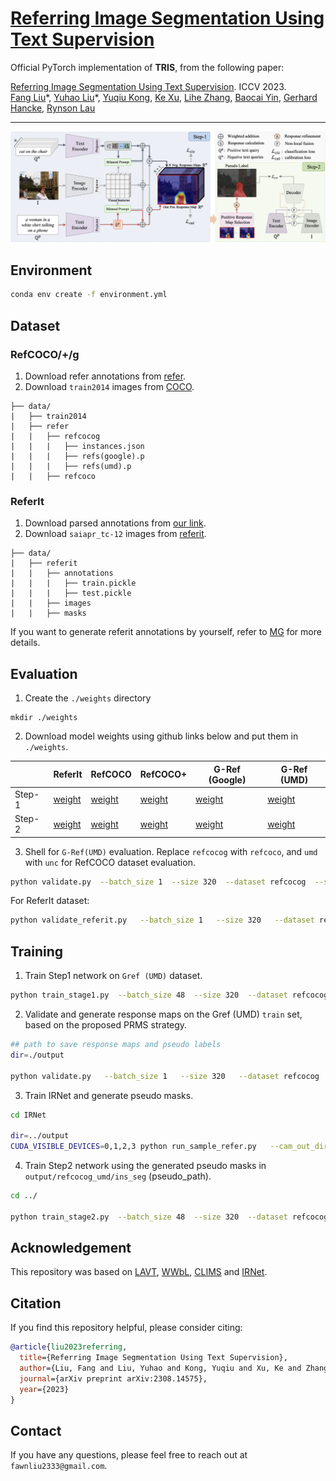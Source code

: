 # [Referring Image Segmentation Using Text Supervision](https://arxiv.org/abs/2308.14575)

Official PyTorch implementation of **TRIS**, from the following paper:

[Referring Image Segmentation Using Text Supervision](https://arxiv.org/abs/2308.14575). ICCV 2023. \
[Fang Liu](https://scholar.google.com/citations?user=cBFup5QAAAAJ&hl=en&oi=sra)\*, [Yuhao Liu](https://scholar.google.com/citations?user=eHWiGU8AAAAJ&hl=en&oi=sra)\*, [Yuqiu Kong](https://scholar.google.com/citations?user=nKrhk4UAAAAJ&hl=en&oi=sra), [Ke Xu](https://scholar.google.com/citations?user=2meBhbQAAAAJ&hl=en&oi=sra), [Lihe Zhang](https://scholar.google.com/citations?user=XGPdQbIAAAAJ&hl=en&oi=ao), [Baocai Yin](https://scholar.google.com/citations?user=uXtYy_8AAAAJ&hl=en&oi=sra), [Gerhard Hancke](https://scholar.google.com/citations?user=C2iR3xUAAAAJ&hl=en&oi=ao), [Rynson Lau](https://www.cs.cityu.edu.hk/~rynson/)


--- 
<p align="left">
<img src="figs/pipeline.png"  class="center">
</p>


## Environment

```bash
conda env create -f environment.yml
```

## Dataset 
### RefCOCO/+/g
1. Download refer annotations from [refer](https://github.com/lichengunc/refer).
2. Download `train2014` images from [COCO](https://cocodataset.org/#download).

```
├── data/
|   ├── train2014
|   ├── refer
|   |   ├── refcocog
|   |   |   ├── instances.json
|   |   |   ├── refs(google).p
|   |   |   ├── refs(umd).p
|   |   ├── refcoco
```

### ReferIt
1. Download parsed annotations from [our link](https://github.com/fawnliu/storage/releases/download/v1.0.2/referit_annotations.zip).
2. Download `saiapr_tc-12` images from [referit](http://bvisionweb1.cs.unc.edu/licheng/referit/data/images/saiapr_tc-12.zip).

```
├── data/
|   ├── referit
|   |   ├── annotations
|   |   |   ├── train.pickle
|   |   |   ├── test.pickle
|   |   ├── images
|   |   ├── masks
```

If you want to generate referit annotations by yourself, refer to [MG](https://github.com/hassanhub/MultiGrounding/tree/master/data) for more details.


## Evaluation

1. Create the `./weights` directory 
```shell
mkdir ./weights
```
2. Download model weights using github links below and put them in `./weights`.

|  | ReferIt | RefCOCO | RefCOCO+ | G-Ref (Google) | G-Ref (UMD) |
|---|---|---|---|---|---|
|Step-1| [weight](https://github.com/fawnliu/storage/releases/download/v1.0.4/stage1_referit.pth) | [weight](https://github.com/fawnliu/storage/releases/download/v1.0.4/stage1_refcoco.pth) |  [weight](https://github.com/fawnliu/storage/releases/download/v1.0.4/stage1_refcoco+.pth) | [weight](https://github.com/fawnliu/storage/releases/download/v1.0.4/stage1_refcocog_google.pth) | [weight](https://github.com/fawnliu/storage/releases/download/v1.0.4/stage1_refcocog_umd.pth) |
|Step-2| [weight](https://github.com/fawnliu/storage/releases/download/v1.0.1/stage2_referit.pth) | [weight](https://github.com/fawnliu/storage/releases/download/v1.0.1/stage2_refcoco.pth) | [weight](https://github.com/fawnliu/storage/releases/download/v1.0.1/stage2_refcoco+.pth) | [weight](https://github.com/fawnliu/storage/releases/download/v1.0.1/stage2_refcocog_google.pth) | [weight](https://github.com/fawnliu/storage/releases/download/v1.0.1/stage2_refcocog_umd.pth) | 

3. Shell for `G-Ref(UMD)` evaluation. Replace `refcocog` with `refcoco`, and `umd` with `unc` for RefCOCO dataset evaluation. 

```bash
python validate.py  --batch_size 1  --size 320  --dataset refcocog  --splitBy umd  --test_split val  --max_query_len 20  --dataset_root ./data  --output weights/  --resume --pretrain  stage1_refcocog_umd.pth  --eval 
```
For ReferIt dataset:
```bash
python validate_referit.py   --batch_size 1   --size 320   --dataset referit   --test_split test   --backbone clip-RN50   --max_query_len 20   --dataset_root ./data/referit/   --output weights/   --resume --pretrain stage1_referit.pth   --eval 
```



## Training

1. Train Step1 network on `Gref (UMD)` dataset.
```bash
python train_stage1.py  --batch_size 48  --size 320  --dataset refcocog  --splitBy umd  --test_split val  --epoch 15  --backbone clip-RN50  --max_query_len 20  --negative_samples 6  --output ./weights/refcocog_umd 
```

2. Validate and generate response maps on the  Gref (UMD) `train` set, based on the proposed PRMS strategy.

```bash
## path to save response maps and pseudo labels
dir=./output

python validate.py   --batch_size 1   --size 320   --dataset refcocog   --splitBy umd   --test_split train   --max_query_len 20   --output ./weights/refcocog_umd   --resume --pretrain  ckpt.pth   --cam_save_dir $dir/refcocog_umd/cam/   --name_save_dir $dir/refcocog_umd  --eval --prms 
```

3. Train IRNet and generate pseudo masks.

```bash
cd IRNet

dir=../output
CUDA_VISIBLE_DEVICES=0,1,2,3 python run_sample_refer.py   --cam_out_dir $dir/refcocog_umd/cam   --ir_label_out_dir $dir/refcocog_umd/ir_label   --ins_seg_out_dir $dir/refcocog_umd/ins_seg   --train_list $dir/refcocog_umd/refcocog_train_names.json   --cam_eval_thres 0.15   --work_space output_refer/refcocog_umd   --num_workers 8   --irn_batch_size 96   --cam_to_ir_label_pass True   --train_irn_pass True   --make_ins_seg_pass True 
```

4. Train Step2 network using the generated pseudo masks in `output/refcocog_umd/ins_seg` (pseudo_path). 

```bash
cd ../

python train_stage2.py  --batch_size 48  --size 320  --dataset refcocog  --splitBy umd  --test_split val  --bert_tokenizer clip  --backbone clip-RN50  --max_query_len 20  --epoch 15  --pseudo_path output/refcocog_umd/ins_seg  --output ./weights/stage2/pseudo_refcocog_umd
```

## Acknowledgement
This repository was based on [LAVT](https://github.com/yz93/LAVT-RIS), [WWbL](https://github.com/talshaharabany/what-is-where-by-looking), [CLIMS](https://github.com/CVI-SZU/CLIMS) and [IRNet](https://github.com/jiwoon-ahn/irn).



## Citation
If you find this repository helpful, please consider citing:
```bibtex
@article{liu2023referring,
  title={Referring Image Segmentation Using Text Supervision},
  author={Liu, Fang and Liu, Yuhao and Kong, Yuqiu and Xu, Ke and Zhang, Lihe and Yin, Baocai and Hancke, Gerhard and Lau, Rynson},
  journal={arXiv preprint arXiv:2308.14575},
  year={2023}
}
```


## Contact
If you have any questions, please feel free to reach out at `fawnliu2333@gmail.com`.
